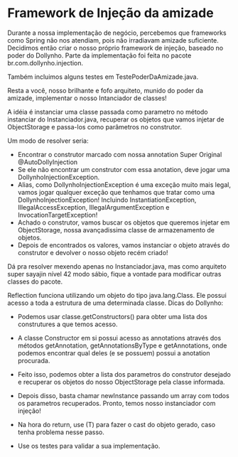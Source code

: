 # Framework de Injeção da amizade

Durante a nossa implementação de negócio, percebemos que frameworks como Spring não nos atendiam, pois não irradiavam amizade suficiente.
Decidimos então criar o nosso próprio framework de injeção, baseado no poder do Dollynho. 
Parte da implementação foi feita no pacote br.com.dollynho.injection.

Também incluimos alguns testes em TestePoderDaAmizade.java.

Resta a você, nosso brilhante e fofo arquiteto, munido do poder da amizade, implementar o nosso Intanciador de classes!

A idéia é instanciar uma classe passada como parametro no método instanciar do Instanciador.java, 
recuperar os objetos que vamos injetar de ObjectStorage e passa-los como parâmetros no construtor. 

Um modo de resolver seria:
- Encontrar o construtor marcado com nossa annotation Super Original @AutoDollyInjection
- Se ele não encontrar um construtor com essa anotation, deve jogar uma DollynhoInjectionException. 
- Alias, como DollynhoInjectionException é uma exceção muito mais legal, vamos jogar qualquer exceção que tenhamos que tratar como uma DollynhoInjectionException!
    Incluindo  InstantiationException, IllegalAccessException, IllegalArgumentException e InvocationTargetException!
- Achado o construtor, vamos buscar os objetos que queremos injetar em ObjectStorage, nossa avançadissima classe de armazenamento de objetos.
- Depois de encontrados os valores, vamos instanciar o objeto através do construtor e devolver o nosso objeto recém criado!

Dá pra resolver mexendo apenas no Instanciador.java, mas como arquiteto super sayajin nível 42 modo sábio, fique a vontade para modificar outras classes do pacote.

Reflection funciona utilizando um objeto do tipo java.lang.Class.
Ele possui acesso a toda a estrutura de uma determinada classe. 
Dicas do Dollynho:

- Podemos usar classe.getConstructors() para obter uma lista dos construtures a que temos acesso.

- A classe Constructor em si possui acesso as annotations através dos métodos getAnnotation, getAnnotationsByType e getAnnotations, 
onde podemos encontrar qual deles (e se possuem) possui a anotation procurada.

- Feito isso, podemos obter a lista dos parametros do construtor desejado e recuperar os objetos do nosso ObjectStorage pela classe informada.

- Depois disso, basta chamar newInstance passando um array com todos os parametros recuperados. Pronto, temos nosso instanciador com injeção!

- Na hora do return, use (T) para fazer o cast do objeto gerado, caso tenha problema nesse passo.

- Use os testes para validar a sua implementação.